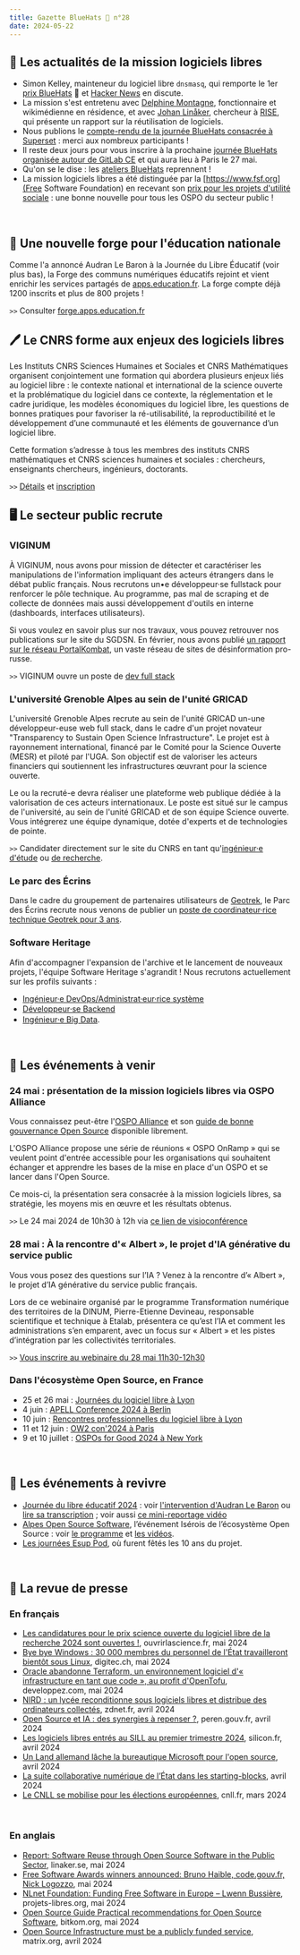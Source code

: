 ```yaml
---
title: Gazette BlueHats 🧢 n°28
date: 2024-05-22
---
```


## 🚀 Les actualités de la mission logiciels libres

- Simon Kelley, mainteneur du logiciel libre `dnsmasq`, qui remporte le 1er [prix BlueHats](https://code.gouv.fr/fr/blog/remise-du-premier-prix-bluehats-2024/) 🧢 et [Hacker News](https://news.ycombinator.com/item?id=40077793) en discute.
- La mission s'est entretenu avec [Delphine Montagne](https://code.gouv.fr/fr/blog/entretien-avec-delphine-montagne/), fonctionnaire et wikimédienne en résidence, et avec [Johan Linåker](https://preprod.codegouv.fr/fr/blog/entretien-avec-johan-linaker-RISE-2024/), chercheur à [RISE](https://www.ri.se), qui présente un rapport sur la réutilisation de logiciels.
- Nous publions le [compte-rendu de la journée BlueHats consacrée à Superset](https://code.gouv.fr/fr/bluehats/gestion-et-visualisation-de-donnees-2024/) : merci aux nombreux participants !
- Il reste deux jours pour vous inscrire à la prochaine [journée BlueHats organisée autour de GitLab CE](https://code.gouv.fr/fr/bluehats/outils-de-forge-2024/) et qui aura lieu à Paris le 27 mai.
- Qu'on se le dise : les [ateliers BlueHats](https://code.gouv.fr/fr/bluehats/tags/atelier/) reprennent !
- La mission logiciels libres a été distinguée par la [https://www.fsf.org](Free Software Foundation) en recevant son [prix pour les projets d'utilité sociale](https://www.fsf.org/news/free-software-awards-winners-announced-bruno-haible-french-free-software-unit-nick-logozzo) : une bonne nouvelle pour tous les OSPO du secteur public !

<br>

## 🧢 Une nouvelle forge pour l'éducation nationale

Comme l'a annoncé Audran Le Baron à la Journée du Libre Éducatif (voir plus bas), la Forge des communs numériques éducatifs rejoint et vient enrichir les services partagés de [apps.education.fr](https://apps.education.fr).  La forge compte déjà 1200 inscrits et plus de 800 projets !

`>>` Consulter [forge.apps.education.fr](https://forge.apps.education.fr)

## 🖊️ Le CNRS forme aux enjeux des logiciels libres

Les Instituts CNRS Sciences Humaines et Sociales et CNRS Mathématiques organisent conjointement une formation qui abordera plusieurs enjeux liés au logiciel libre : le contexte national et international de la science ouverte et la problématique du logiciel dans ce contexte, la réglementation et le cadre juridique, les modèles économiques du logiciel libre, les questions de bonnes pratiques pour favoriser la ré-utilisabilité, la reproductibilité et le développement d’une communauté et les éléments de gouvernance d’un logiciel libre.

Cette formation s’adresse à tous les membres des instituts CNRS mathématiques et CNRS sciences humaines et sociales : chercheurs, enseignants chercheurs, ingénieurs, doctorants.

`>>` [Détails](https://logiciel-libre.sciencesconf.org/) et [inscription](https://formation.ifsem.cnrs.fr/training/1304/3650)

## 🖥️ Le secteur public recrute
### VIGINUM

À VIGINUM, nous avons pour mission de détecter et caractériser les manipulations de l'information impliquant des acteurs étrangers dans le débat public français. Nous recrutons un•e développeur·se fullstack pour renforcer le pôle technique. Au programme, pas mal de scraping et de collecte de données mais aussi développement d'outils en interne (dashboards, interfaces utilisateurs).

Si vous voulez en savoir plus sur nos travaux, vous pouvez retrouver nos publications sur le site du SGDSN. En février, nous avons publié [un rapport sur le réseau PortalKombat](https://www.sgdsn.gouv.fr/publications/portal-kombat-suite-des-investigations-sur-le-reseau-structure-et-coordonne-de), un vaste réseau de sites de désinformation pro-russe.

`>>` VIGINUM ouvre un poste de [dev full stack](https://www.welcometothejungle.com/fr/companies/viginum/jobs/developpeur-full-stack-h-f_paris?)

### L'université Grenoble Alpes au sein de l'unité GRICAD

L'université Grenoble Alpes recrute au sein de l'unité GRICAD un-une développeur-euse web full stack, dans le cadre d'un projet novateur "Transparency to Sustain Open Science Infrastructure". Le projet est à rayonnement international, financé par le Comité pour la Science Ouverte (MESR) et piloté par l'UGA. Son objectif est de valoriser les acteurs financiers qui soutiennent les infrastructures œuvrant pour la science ouverte.

Le ou la recruté-e devra réaliser une plateforme web publique dédiée à la valorisation de ces acteurs internationaux. Le poste est situé sur le campus de l'université, au sein de l'unité GRICAD et de son équipe Science ouverte. Vous intégrerez une équipe dynamique, dotée d'experts et de technologies de pointe.

`>>` Candidater directement sur le site du CNRS en tant qu'[ingénieur·e d'étude](https://emploi.cnrs.fr/Offres/CDD/UAR3758-VANCAN-004/Default.aspx) ou [de recherche](https://emploi.cnrs.fr/Offres/CDD/UAR3758-VANCAN-005/Default.aspx).

### Le parc des Écrins

Dans le cadre du groupement de partenaires utilisateurs de [Geotrek](https://geotrek.fr/), le Parc des Écrins recrute nous venons de publier un [poste de coordinateur·rice technique Geotrek pour 3 ans](https://www.ecrins-parcnational.fr/contractuel-cat-coordinateur-coordinatrice-technique-communaute-geotrek).

### Software Heritage

Afin d'accompagner l'expansion de l'archive et le lancement de nouveaux projets, l'équipe Software Heritage s'agrandit !  Nous recrutons actuellement sur les profils suivants :

- [Ingénieur·e DevOps/Administrat·eur·rice système](https://www.softwareheritage.org/2023/11/24/ingenieur%c2%b7e-devops/?lang=fr)
- [Développeur⸱se Backend](https://www.softwareheritage.org/2023/11/13/developpeur%e2%b8%b1se-backend/?lang=fr)
- [Ingénieur⸱e Big Data](https://www.softwareheritage.org/2024/03/01/ingenieur%e2%b8%b1e-architecture-et-developpement-big-data/?lang=fr).

<br>

## 📅 Les événements à venir
### 24 mai : présentation de la mission logiciels libres via OSPO Alliance

Vous connaissez peut-être l'[OSPO Alliance](https://ospo-alliance.org) et son [guide de bonne gouvernance Open Source](https://gitlab.ow2.org/ggi/ggi/-/blob/dev/handbook/translations/fr/ggi_handbook_v1.2_fr.pdf) disponible librement.

L'OSPO Alliance propose une série de réunions « OSPO OnRamp » qui se veulent point d'entrée accessible pour les organisations qui souhaitent échanger et apprendre les bases de la mise en place d'un OSPO et se lancer dans l'Open Source.

Ce mois-ci, la présentation sera consacrée à la mission logiciels libres, sa stratégie, les moyens mis en œuvre et les résultats obtenus.

`>>` Le 24 mai 2024 de 10h30 à 12h via [ce lien de visioconférence](https://bbb.opencloud.lu/rooms/flo-iof-4xr-orc/join)

### 28 mai : À la rencontre d'« Albert », le projet d'IA générative du service public

Vous vous posez des questions sur l’IA ? Venez à la rencontre d’« Albert », le projet d’IA générative du service public français. 

Lors de ce webinaire organisé par le programme Transformation numérique des territoires de la DINUM, Pierre-Etienne Devineau, responsable scientifique et technique à Etalab, présentera ce qu’est l’IA et comment les administrations s’en emparent, avec un focus sur « Albert » et les pistes d’intégration par les collectivités territoriales.

`>>` [Vous inscrire au webinaire du 28 mai 11h30-12h30](https://framaforms.org/webinaire-tnt-ndeg27-ia-et-albert-mardi-28-mai-2024-11h30-a-12h30-1715779252)

### Dans l'écosystème Open Source, en France 

- 25 et 26 mai : [Journées du logiciel libre à Lyon](https://www.jdll.org)
- 4 juin : [APELL Conference 2024 à Berlin](https://apell.info/conference/)
- 10 juin : [Rencontres professionnelles du logiciel libre à Lyon](https://www.rpll.fr)
- 11 et 12 juin : [OW2 con'2024 à Paris](https://www.ow2con.org/view/2024/)
- 9 et 10 juillet : [OSPOs for Good 2024 à New York](https://www.un.org/techenvoy/content/ospos-good-2024)

<br>

## 🎥 Les événements à revivre

- [Journée du libre éducatif 2024](https://journee-du-libre-educatif.forge.aeif.fr) : voir [l'intervention d'Audran Le Baron](https://tube-numerique-educatif.apps.education.fr/w/gygxmHSvTGkXnCVDC8znZD) ou [lire sa transcription](https://www.librealire.org/journee-du-libre-educatif-2024-audran-le-baron) ; voir aussi [ce mini-reportage vidéo](https://podeduc.apps.education.fr/video/42285-journee-du-libre-educatif-a-luniversite-de-creteil/)
- [Alpes Open Source Software](https://alposs.fr), l’événement Isérois de l’écosystème Open Source : voir [le programme](https://alposs.fr/wp-content/uploads/2024/03/Programme-AlpOSS-2024.pdf) et [les vidéos](https://video.echirolles.fr/w/p/q7Hrt74jyS1M64NXffCdfz).
- [Les journées Esup Pod](https://www.linkedin.com/posts/nicolas-can-a6bb7869_esupabrpod-activity-7180903481040351232-qLnX/), où furent fêtés les 10 ans du projet.

<br>

## 📰 La revue de presse
### En français

- [Les candidatures pour le prix science ouverte du logiciel libre de la recherche 2024 sont ouvertes !](https://www.ouvrirlascience.fr/les-candidatures-pour-le-prix-science-ouverte-du-logiciel-libre-de-la-recherche-2024-sont-ouvertes/), ouvrirlascience.fr, mai 2024
- [Bye bye Windows : 30 000 membres du personnel de l'État travailleront bientôt sous Linux](https://www.digitec.ch/fr/page/bye-bye-windows-30-000-membres-du-personnel-de-letat-travailleront-bientot-sous-linux-32543), digitec.ch, mai 2024
- [Oracle abandonne Terraform, un environnement logiciel d'« infrastructure en tant que code », au profit d'OpenTofu](https://oracle.developpez.com/actu/357902/Oracle-abandonne-Terraform-un-environnement-logiciel-d-infrastructure-en-tant-que-code-au-profit-d-OpenTofu-et-demande-a-ses-clients-de-passer-a-la-derniere-MAJ-construite-sur-des-logiciels-libres/), developpez.com, mai 2024
- [NIRD : un lycée reconditionne sous logiciels libres et distribue des ordinateurs collectés](https://www.zdnet.fr/blogs/l-esprit-libre/nird-un-lycee-reconditionne-sous-logiciels-libres-et-distribue-des-ordinateurs-collectes-390954.htm), zdnet.fr, avril 2024
- [Open Source et IA : des synergies à repenser ?](https://www.peren.gouv.fr/rapports/2024-04-03_Eclairage%20sur_OpenSource-IAG_FR.pdf), peren.gouv.fr, avril 2024
- [Les logiciels libres entrés au SILL au premier trimestre 2024](https://www.silicon.fr/logiciels-libres-sill-premier-trimestre-2024-477205.html), silicon.fr, avril 2024
- [Un Land allemand lâche la bureautique Microsoft pour l'open source](https://www.cio-online.com/actualites/lire-un-land-allemand-lache-la-bureautique-microsoft-pour-l-open-source-15576.html), avril 2024
- [La suite collaborative numérique de l’État dans les starting-blocks](https://acteurspublics.fr/articles/la-suite-collaborative-numerique-de-letat-dans-les-starting-blocks), avril 2024
- [Le CNLL se mobilise pour les élections européennes](https://cnll.fr/news/le-cnll-se-mobilise-pour-les-%C3%A9lections-europ%C3%A9ennes/), cnll.fr, mars 2024

<br>

### En anglais

- [Report: Software Reuse through Open Source Software in the Public Sector](https://www.linaker.se/blog/report-software-reuse-through-open-source-software-in-public-sector/), linaker.se, mai 2024
- [Free Software Awards winners announced: Bruno Haible, code.gouv.fr, Nick Logozzo](https://www.fsf.org/news/free-software-awards-winners-announced-bruno-haible-french-free-software-unit-nick-logozzo), mai 2024
- [NLnet Foundation: Funding Free Software in Europe – Lwenn Bussière](https://www.projets-libres.org/en/nlnet-foundation-funding-free-software-in-europe-lwenn-bussiere/), projets-libres.org, mai 2024
- [Open Source Guide Practical recommendations for Open Source Software](https://www.bitkom.org/EN/List-and-detailpages/Publications/Open-Source-Guide-Practical-recommendations-for-Open-Source-Software), bitkom.org, mai 2024
- [Open Source Infrastructure must be a publicly funded service](https://matrix.org/blog/2024/04/open-source-publicly-funded-service/), matrix.org, avril 2024
